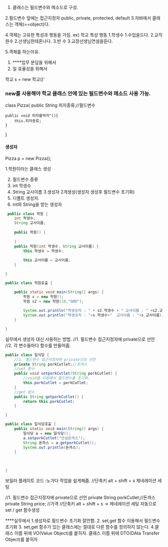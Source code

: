 1. 클래스는 필드변수와 메소드로 구성.
 
2.필드변수 앞에는 접근지정자
public, private, protected, default 
3.자바에서 클래스는 객체(==object)다.

4.객체는 고유한 특성과 행동을 가짐.
 ex) 학교
 특성            행동
 1.학생수        1.수업을드다.
 2.교직원수      2.선생님한테혼나다.
 3.반 수        3.교장선생님연설을듣다.

5.객체를 하는이유.
 1. ****업무 분담을 위해서
 2. 일 효율성을 위해서 

 학교 s = new 학교()'
 ### new를 사용해야 학교 클래스 안에 있는 필드변수와 메소드 사용 가능.


class Pizza{
    public String 피자종류;//필드변수

    public void 피자를먹자"(){
        this.피자종류;
    }
}



#### 생성자
Pizza p = new Pizza();

1.학원이라는 클래스 생성

2. 필드변수 종류
 1. int 학생수
 2. String 교사이름
3.생성자 2개생성(생성자 생성후 필드변수 초기화)
 1. 디폴트 생성자.
 2. int와 String을 받는 생성자

~~~java
 public class 학원 {
	int 학생수;
	String 교사이름;
	
	public 학원() {
		
	}
	public 학원(int 학생수, String 교사이름) {
		this.학생수 = 학생수;
		
		this.교사이름 = 교사이름;
	}

}
~~~

~~~java
public class 학원호출 {

	public static void main(String[] args) {
		학원 s = new 학원();
		학원 s2 = new 학원(10,"OOO");
		
		System.out.println("학생숫자 : " + s2.학생수 + " 교사이름 : " +s2.교사이름);		 		 
		System.out.println("학생숫자 : "+s.학생수+"  교사이름 : "+s.교사이름);
	}

}
~~~

실무에서 생성자 대신 사용하는 방법.
//1. 필드변수 접근지정자에 private으로 선언
//2. 각 변수들마다 함수를 만들어줌.
~~~java
public class 일식당 {
	//1. 필드변수 접근지정자에 private으로 선언
	private String porkCutlet;//돈까스
	//set 함수
	public void setporkCutlet(String porkCutlet) {
		//void를 이용해서 필드변수를 초기화.
		this.porkCutlet = porkCutlet;
	}
	//get 함수
	public String getporkCutlet() {
		return this.porkCutlet;
	}

}
~~~

~~~java
public class 일식당호출 {
	public static void main(String[] args) {
		일식당 a = new 일식당();
		a.setporkCutlet("안심돈까스");
		String 돈까스 = a.getporkCutlet();
		System.out.println(돈까스);
	}
	
	

}
~~~

보일러 플레이트 코드
 :노가다 작업을 쉽게해줌.
 //단축키 alt + shift + s 제네레이션 세팅

 //1. 필드변수 접근지정자에 private으로 선언
	private String porkCutlet;//돈까스
	private String price; //가격
	//단축키 alt + shift + s -> 제네레이션 세팅 자동으로 set / get 함수생성

****실무에서
1.생성자로 필드변수 초기화 잘안함.
2. set,get 함수 이용해서 필드변수 초기화
3. set,get 함수가 있는 클래스에는 절대로 다른 함수를 정의하지 않는다.
4.클래스 이름 뒤에 VO(Value Object)를 붙히자.
  클래스 이름 뒤에 DTO(DAta Transfer Object)를 붙히자